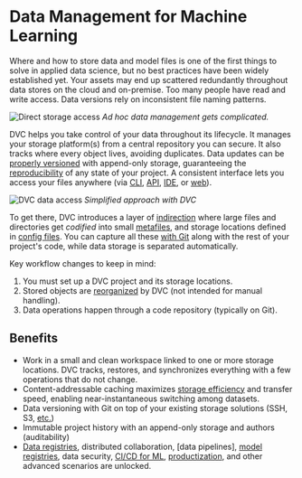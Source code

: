 # Data Management for Machine Learning

Where and how to store data and model files is one of the first things to solve
in applied data science, but no best practices have been widely established yet.
Your assets may end up scattered redundantly throughout data stores on the cloud
and on-premise. Too many people have read and write access. Data versions rely
on inconsistent file naming patterns.

![Direct storage access](/img/manual_data_management.png) _Ad hoc data
management gets complicated._

DVC helps you take control of your data throughout its lifecycle. It manages
your storage platform(s) from a central repository you can secure. It also
tracks where every object lives, avoiding duplicates. Data updates can be
[properly versioned] with append-only storage, guaranteeing the
[reproducibility] of any state of your project. A consistent interface lets you
access your files anywhere (via [CLI], [API], [IDE], or [web]).

<!--
visibility
clean project structure?
-->

[properly versioned]: /doc/use-cases/versioning-data-and-models
[reproducibility]: /doc/user-guide/pipelines
[cli]: /doc/command-reference
[api]: /doc/api-reference
[ide]: /doc/vs-code-extension
[web]: /doc/studio

![DVC data access](/img/dvc_managed_storage.png) _Simplified approach with DVC_

To get there, DVC introduces a layer of [indirection] where large files and
directories get _codified_ into small [metafiles], and storage locations defined
in [config files]. You can capture all these [with Git] along with the rest of
your project's code, while data storage is separated automatically.

<!--
Ops via Git?
-->

Key workflow changes to keep in mind:

1. You must set up a <abbr>DVC project</abbr> and its storage locations.
1. Stored objects are [reorganized] by DVC (not intended for manual handling).
1. Data operations happen through a code repository (typically on Git).

[indirection]: https://en.wikipedia.org/wiki/Indirection
[metafiles]: /doc/user-guide/project-structure
[config files]: /doc/user-guide/project-structure/internal-files
[with git]: https://git-scm.com/book/en/v2/Getting-Started-About-Version-Control
[reorganized]:
  /doc/user-guide/project-structure/internal-files#structure-of-the-cache-directory

## Benefits

- Work in a small and clean <abbr>workspace</abbr> linked to one or more storage
  locations. DVC tracks, restores, and synchronizes everything with a few
  operations that do not change.
- Content-addressable <abbr>caching</abbr> maximizes [storage efficiency] and
  transfer speed, enabling near-instantaneous switching among datasets.
- Data versioning with Git on top of your existing storage solutions (SSH, S3,
  [etc.])
- Immutable project history with an append-only storage and authors
  (auditability)
- [Data registries], distributed collaboration, [data pipelines], [model
  registries], data security, [CI/CD for ML], [productization], and other
  advanced scenarios are unlocked.

<!-- ## Summary of differences

|                | **Manual**                 | **With DVC**                              |
| -------------- | -------------------------- | ----------------------------------------- |
| _Access Ops_   | Different per location     | Consistent `dvc` commands (via code repo) |
| _File org._    | Manual (ad hoc)            | Automatic <abbr>caching</abbr>            |
| _Storage_      | Bloated                    | [Efficient] (deduplicated)                |
| _Versioning_   | Special file naming (hard) | Git commits (standard)                    |
| _Reproduction_ | Manual logs (error-prone)  | Guaranteed by Git history                 |

[efficient]: /doc/user-guide/data-management/large-dataset-optimization
-->

[project versions]: /doc/user-guide/data-management/data-versioning
[fast caching]: /doc/use-cases/fast-data-caching-hub
[data registries]: /doc/use-cases/data-registry
[storage efficiency]: /doc/user-guide/data-management/large-dataset-optimization
[etc.]: /doc/command-reference/remote/add#supported-storage-types
[model registries]: /doc/use-cases/model-registry
[ci/cd for ml]: https://cml.dev/
[productization]: https://mlem.ai/

<!--
This lets you focus on more important tasks like data exploration, preparation, etc.
-->

<!-- ## Storage locations

DVC can manage data anywhere: cloud storage, SSH servers, network resources
(e.g. NAS), mounted drives, local file systems, etc. These locations can be
put into three groups.

![Storage locations](/img/storage-locations.png) _Local, external, and remote
storage locations_

Every <abbr>DVC project</abbr> starts with 2 locations. The
<abbr>workspace</abbr> is the main project directory, containing your data,
models, source code, etc. DVC also creates a <abbr>data cache</abbr> (found
locally in `.dvc/cache` by default), which will be used as fast-access storage
for DVC operations.

<admon type="tip">

The cache can be moved to an external location in the file system or network,
for example to [share it] among several projects. It could even be set up in a
remote system (Internet access), but this is typically too slow for working with
data regularly.

</admon>

[share it]: /doc/user-guide/how-to/share-a-dvc-cache

DVC supports additional storage locations such as cloud services (Amazon S3,
Google Drive, Azure Blob Storage, etc.), SSH servers, network-attached storage,
etc. These are called [DVC remotes], and help you to share or back up copies of
your data assets.

<admon type="info">

DVC remotes are similar to Git remotes, but for <abbr>cached</abbr> data.

</admon>

[dvc remotes]: /doc/command-reference/remote
-->
